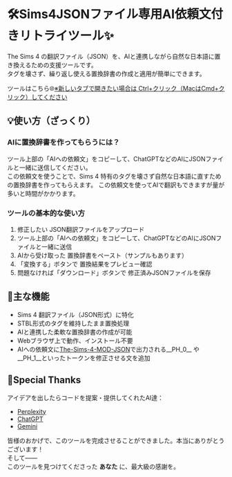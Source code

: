 # 🛠Sims4JSONファイル専用AI依頼文付きリトライツール✨

The Sims 4 の翻訳ファイル（JSON）を、AIと連携しながら自然な日本語に置き換えるための支援ツールです。  
タグを壊さず、繰り返し使える置換辞書の作成と適用が簡単にできます。

ツールはこちら🌐<a href="https://nonamesims4.github.io/Sims4JSON-AI-/" target="_blank" rel="noopener">※新しいタブで開きたい場合は Ctrl+クリック（MacはCmd+クリック）してください</a>



## 💡使い方（ざっくり） 

### AIに置換辞書を作ってもらうには？

ツール上部の「AIへの依頼文」をコピーして、ChatGPTなどのAIにJSONファイルと一緒に送信してください。  
この依頼文を使うことで、Sims 4 特有のタグを壊さず自然な日本語に直すための置換辞書を作ってもらえます。
この依頼文を使ってAIで翻訳もできますが量が多いと時間がかかります。

### ツールの基本的な使い方

1. 修正したい JSON翻訳ファイルをアップロード
2. ツール上部の「AIへの依頼文」をコピーして、ChatGPTなどのAIにJSONファイルと一緒に送信
3. AIから受け取った 置換辞書をペースト（サンプルもあります）
4. 「変換する」ボタンで 置換結果をプレビュー確認
5. 問題なければ「ダウンロード」ボタンで 修正済みJSONファイルを保存



## 🔧主な機能

- Sims 4 翻訳ファイル（JSON形式）に特化
- STBL形式のタグを維持したまま置換処理
- AIと連携した柔軟な置換辞書の作成が可能
- Webブラウザ上で動作、インストール不要
- AIへの依頼文に<a href="https://github.com/nonamesims4/The-Sims-4-MOD-JSON-" target="_blank" rel="noopener">The-Sims-4-MOD-JSON</a>で出力される__PH_0__ や __PH_1__といったトークンを修正させる文を追加



## 🧠Special Thanks

アイデアを出したらコードを提案・提供してくれたAI達：

- [Perplexity](https://www.perplexity.ai/)
- [ChatGPT](https://chatgpt.com/)
- [Gemini](https://gemini.google.com/app)

皆様のおかげで、このツールを完成させることができました。本当にありがとうございます！  
そして――  
このツールを見つけてくださった **あなた** に、最大級の感謝を。
